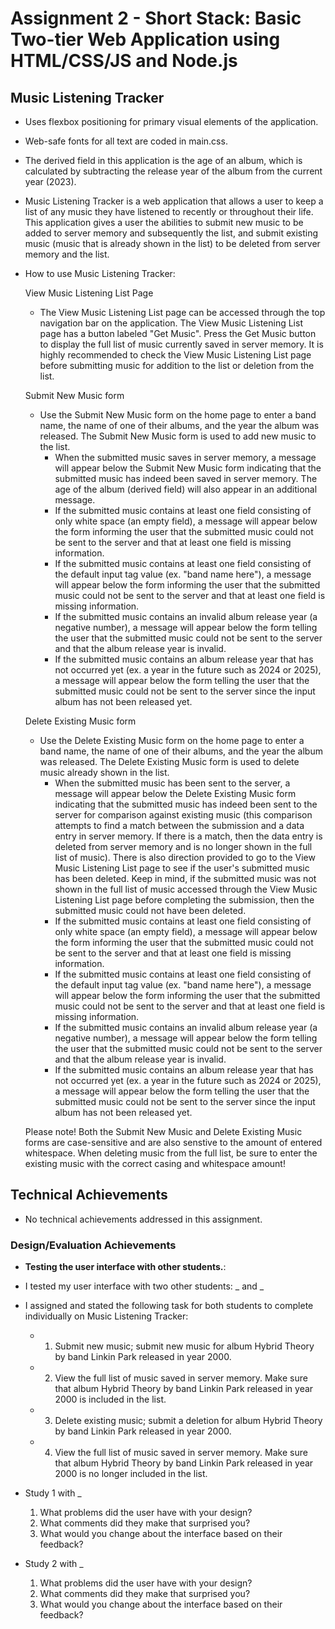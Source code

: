 Assignment 2 - Short Stack: Basic Two-tier Web Application using HTML/CSS/JS and Node.js  
===

## Music Listening Tracker
 - Uses flexbox positioning for primary visual elements of the application.
 - Web-safe fonts for all text are coded in main.css.
 - The derived field in this application is the age of an album, which is calculated by subtracting the release year of the album from the current year (2023).

 - Music Listening Tracker is a web application that allows a user to keep a list of any music they have listened to recently or throughout their life. This application gives a user the abilities to submit new music to be added to server memory and subsequently the list, and submit existing music (music that is already shown in the list) to be deleted from server memory and the list.

 - How to use Music Listening Tracker:

    View Music Listening List Page
    - The View Music Listening List page can be accessed through the top navigation bar on the application. The View Music Listening List page has a button labeled "Get Music". Press the Get Music button to display the full list of music currently saved in server memory. It is highly recommended to check the View Music Listening List page before submitting music for addition to the list or deletion from the list.

    Submit New Music form
    - Use the Submit New Music form on the home page to enter a band name, the name of one of their albums, and the year the album was released. The Submit New Music form is used to add new music to the list. 
        - When the submitted music saves in server memory, a message will appear below the Submit New Music form indicating that the submitted music has indeed been saved in server memory. The age of the album (derived field) will also appear in an additional message.
        - If the submitted music contains at least one field consisting of only white space (an empty field), a message will appear below the form informing the user that the submitted music could not be sent to the server and that at least one field is missing information.
        - If the submitted music contains at least one field consisting of the default input tag value (ex. "band name here"), a message will appear below the form informing the user that the submitted music could not be sent to the server and that at least one field is missing information.
        - If the submitted music contains an invalid album release year (a negative number), a message will appear below the form telling the user that the submitted music could not be sent to the server and that the album release year is invalid.
        - If the submitted music contains an album release year that has not occurred yet (ex. a year in the future such as 2024 or 2025), a message will appear below the form telling the user that the submitted music could not be sent to the server since the input album has not been released yet.

    Delete Existing Music form
    - Use the Delete Existing Music form on the home page to enter a band name, the name of one of their albums, and the year the album was released. The Delete Existing Music form is used to delete music already shown in the list.
        - When the submitted music has been sent to the server, a message will appear below the Delete Existing Music form indicating that the submitted music has indeed been sent to the server for comparison against existing music (this comparison attempts to find a match between the submission and a data entry in server memory. If there is a match, then the data entry is deleted from server memory and is no longer shown in the full list of music). There is also direction provided to go to the View Music Listening List page to see if the user's submitted music has been deleted. Keep in mind, if the submitted music was not shown in the full list of music accessed through the View Music Listening List page before completing the submission, then the submitted music could not have been deleted.
        - If the submitted music contains at least one field consisting of only white space (an empty field), a message will appear below the form informing the user that the submitted music could not be sent to the server and that at least one field is missing information.
        - If the submitted music contains at least one field consisting of the default input tag value (ex. "band name here"), a message will appear below the form informing the user that the submitted music could not be sent to the server and that at least one field is missing information.
        - If the submitted music contains an invalid album release year (a negative number), a message will appear below the form telling the user that the submitted music could not be sent to the server and that the album release year is invalid.
        - If the submitted music contains an album release year that has not occurred yet (ex. a year in the future such as 2024 or 2025), a message will appear below the form telling the user that the submitted music could not be sent to the server since the input album has not been released yet.

    Please note! Both the Submit New Music and Delete Existing Music forms are case-sensitive and are also senstive to the amount of entered whitespace. When deleting music from the full list, be sure to enter the existing music with the correct casing and whitespace amount!

## Technical Achievements
- No technical achievements addressed in this assignment.

### Design/Evaluation Achievements
- **Testing the user interface with other students.**: 
 - I tested my user interface with two other students: _ and _
 - I assigned and stated the following task for both students to complete individually on Music Listening Tracker:
    - 1. Submit new music; submit new music for album Hybrid Theory by band Linkin Park released in year 2000.
    - 2. View the full list of music saved in server memory. Make sure that album Hybrid Theory by band Linkin Park released in year 2000 is included in the list.
    - 3. Delete existing music; submit a deletion for album Hybrid Theory by band Linkin Park released in year 2000.
    - 4. View the full list of music saved in server memory. Make sure that album Hybrid Theory by band Linkin Park released in year 2000 is no longer included in the list.

 - Study 1 with _
    1. What problems did the user have with your design?
    2. What comments did they make that surprised you?
    3. What would you change about the interface based on their feedback?
 - Study 2 with _
    1. What problems did the user have with your design?
    2. What comments did they make that surprised you?
    3. What would you change about the interface based on their feedback?